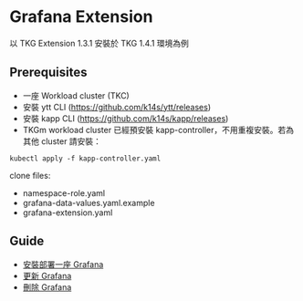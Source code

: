 # Grafana Extension 

以 TKG Extension 1.3.1 安裝於 TKG 1.4.1 環境為例

## Prerequisites

* 一座 Workload cluster (TKC)
* 安裝 ytt CLI (<https://github.com/k14s/ytt/releases>)
* 安裝 kapp CLI (<https://github.com/k14s/kapp/releases>)
* TKGm workload cluster 已經預安裝 kapp-controller，不用重複安裝。若為其他 cluster 請安裝：
```
kubectl apply -f kapp-controller.yaml
```

clone files:
* namespace-role.yaml
* grafana-data-values.yaml.example
* grafana-extension.yaml

## Guide

* [安裝部署一座 Grafana](./01-deploy-guide.md)
* [更新 Grafana](./02-update-guide.md)
* [刪除 Grafana](./03-delete-guide.md)
